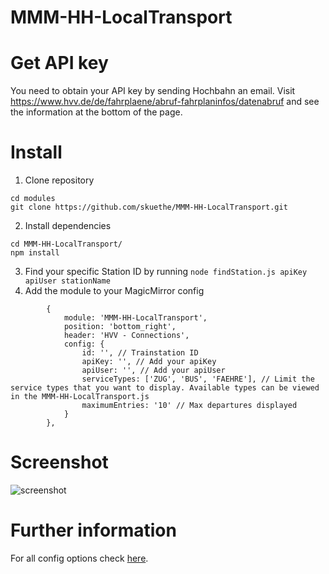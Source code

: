 # MMM-HH-LocalTransport

# Get API key

You need to obtain your API key by sending Hochbahn an email.
Visit https://www.hvv.de/de/fahrplaene/abruf-fahrplaninfos/datenabruf and see the information at the bottom of the page.

# Install

1. Clone repository
```
cd modules
git clone https://github.com/skuethe/MMM-HH-LocalTransport.git
```
2. Install dependencies
```
cd MMM-HH-LocalTransport/
npm install
```
3. Find your specific Station ID by running `node findStation.js apiKey apiUser stationName`
4. Add the module to your MagicMirror config
```
        {
            module: 'MMM-HH-LocalTransport',
            position: 'bottom_right',
            header: 'HVV - Connections',
            config: {
                id: '', // Trainstation ID
                apiKey: '', // Add your apiKey
                apiUser: '', // Add your apiUser
                serviceTypes: ['ZUG', 'BUS', 'FAEHRE'], // Limit the service types that you want to display. Available types can be viewed in the MMM-HH-LocalTransport.js
                maximumEntries: '10' // Max departures displayed
            }
        },
```
# Screenshot
![screenshot](https://user-images.githubusercontent.com/56306041/94842874-32095580-041c-11eb-9e65-752763020420.png)


# Further information
For all config options check [here](https://github.com/skuethe/MMM-HH-LocalTransport/blob/master/MMM-HH-LocalTransport.js#L15-L31).
